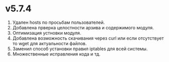 # v5.7.4
1. Удален hosts по просьбам пользователей.
2. Добавлена прверка целостности арзива и содержимого модуля.
3. Оптимизация устновки модуля.
4. Добавлена возможность скачивания через curl или если отсутствует то wget для актуальности файлов.
5. Заменил способ установки правил iptables для всей системы.
6. Множественные исправления кода и тд.
